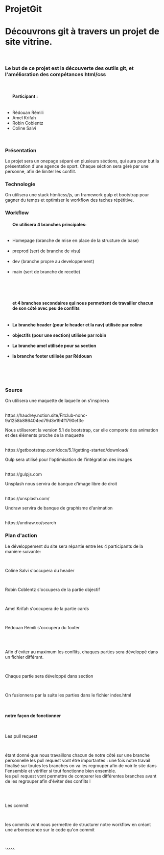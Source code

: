 # ProjetGit
<h1>Découvrons git à travers un projet de site vitrine.</h1> <br>
<h3>Le but de ce projet est la découverte des outils git, et l'amélioration des compétances html/css</h3> <br>

<ul><h4>Participant :</h4>
<br>
  <li>Rédouan Rémili </li>
  <li>Amel Krifah  </li>
  <li>Robin Coblentz </li>
  <li>Coline Salvi</li>
  </ul>
<br>

<h3>Présentation</h3>

<p>Le projet sera un onepage séparé en plusieurs séctions, qui aura pour but la présentation d'une agence de sport.
Chaque séction sera géré par une personne, afin de limiter les conflit.</p>

<h3>Technologie</h3>

<p>On utilisera une stack html/css/js, un framework gulp et bootstrap pour gagner du temps et optimiser le workflow des taches répétitive.</p>

<h3>Workflow</h3>

<ul><h4>On utilisera 4 branches principales:</h4><br>

<li>Homepage (branche de mise en place de la structure de base)</li><br>
<li>preprod (sert de branche de visu)</li><br>
<li>dev (branche propre au developpement)</li><br>
<li>main (sert de branche de recette)</li><br>
</ul><br><br>

<ul>
<h4>et 4 branches secondaires qui nous permettent de travailler chacun de son côté avec peu de conflits<h4><br>
  <li>La branche header (pour le header et la nav) utilisée par coline</li><br>
  <li>objectifs (pour une section) utilisée par robin</li><br>
  <li>La branche amel utilisée pour sa section</li><br>
  <li>la branche footer utilisée par Rédouan</li><br>
</ul><br><br>

<h3>Source</h3>

<p>On utilisera une maquette de laquelle on s'inspirera</p><br>
<a>https://haudrey.notion.site/Fitclub-nonc-9a1258b886404ed79d3e194f1790ef3e</a>

<p>Nous utiliseront la version 5.1 de bootstrap, car elle comporte des animation et des éléments proche de la maquette</p><br>
<a>https://getbootstrap.com/docs/5.1/getting-started/download/</a>

<p>Gulp sera utilisé pour l'optimisation de l'intégration des images</p><br>
<a>https://gulpjs.com</a>

<p>Unsplash nous servira de banque d'image libre de droit</p><br>
<a>https://unsplash.com/</a>

<p>Undraw servira de banque de graphisme d'animation</p><br>
<a>https://undraw.co/search</a>


<h3>Plan d'action</h3>

<p>Le développement du site sera répartie entre les 4 participants de la manière suivante:</p><br>

<p>Coline Salvi s'occupera du header</p><br>
<p>Robin Coblentz s'occupera de la partie objectif</p><br>
<p>Amel Krifah s'occupera de la partie cards</p><br>
<p>Rédouan Rémili s'occupera du footer</p><br><br>

<p>Afin d'éviter au maximum les conflits, chaques parties sera développé dans un fichier différant.</p><br>
<p>Chaque partie sera développé dans section</p><br>
<p>On fusionnera par la suite les parties dans le fichier index.html</p><br>

<h4>notre façon de fonctionner</h4><br>
<p>Les pull request</p><br>
<p>étant donné que nous travaillons chacun de notre côté sur une branche personnelle les pull request vont être importantes : une fois notre travail finalisé sur toutes les branches on va les regrouper afin de voir le site dans l'ensemble et vérifier si tout fonctionne bien ensemble. <br> les pull request vont permettre de comparer les différentes branches avant de les regrouper afin d'éviter des conflits l</p><br><br>

<p>Les commit</p><br>
<p>les commits vont nous permettre de structurer notre workflow en créant une arborescence sur le code qu'on commit</p><br><br>`^^^^
